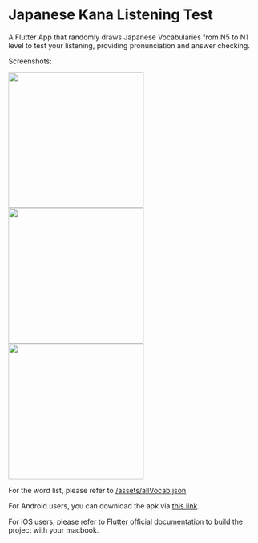 # Japanese Kana Listening Test

A Flutter App that randomly draws Japanese Vocabularies from N5 to N1 level to test your listening, providing pronunciation and answer checking.

Screenshots:

<img src="https://raw.githubusercontent.com/eric19960304/Kana-Listening-Test/master/demo/1.png" width="270"> <img src="https://raw.githubusercontent.com/eric19960304/Kana-Listening-Test/master/demo/2.png" width="270"> <img src="https://raw.githubusercontent.com/eric19960304/Kana-Listening-Test/master/demo/3.png" width="270">

For the word list, please refer to [/assets/allVocab.json](https://github.com/eric19960304/Kana-Listening-Test/blob/master/assets/allVocab.json)

For Android users, you can download the apk via [this link](https://drive.google.com/file/d/1yX4xLmWXq7maGVTqYPrchzWctZtCaXFL/view?usp=sharing).

For iOS users, please refer to [Flutter official documentation](https://flutter.dev/docs/get-started/install) to build the project with your macbook.
